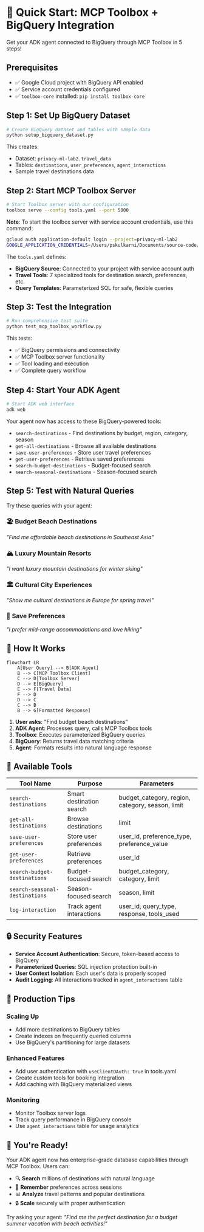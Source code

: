 # 🚀 Quick Start: MCP Toolbox + BigQuery Integration

Get your ADK agent connected to BigQuery through MCP Toolbox in 5 steps!

## Prerequisites

- ✅ Google Cloud project with BigQuery API enabled
- ✅ Service account credentials configured
- ✅ `toolbox-core` installed: `pip install toolbox-core`

## Step 1: Set Up BigQuery Dataset

```bash
# Create BigQuery dataset and tables with sample data
python setup_bigquery_dataset.py
```

This creates:
- Dataset: `privacy-ml-lab2.travel_data`
- Tables: `destinations`, `user_preferences`, `agent_interactions`
- Sample travel destinations data

## Step 2: Start MCP Toolbox Server

```bash
# Start Toolbox server with our configuration
toolbox serve --config tools.yaml --port 5000
```

**Note**: To start the toolbox server with service account credentials, use this command:
```bash
gcloud auth application-default login --project=privacy-ml-lab2
GOOGLE_APPLICATION_CREDENTIALS=/Users/pskulkarni/Documents/source-code/privacy-ml-lab2-9eb2bfb2e71e.json toolbox --tools-file tools.yaml --port 5000 -a 127.0.0.1
```

The `tools.yaml` defines:
- **BigQuery Source**: Connected to your project with service account auth
- **Travel Tools**: 7 specialized tools for destination search, preferences, etc.
- **Query Templates**: Parameterized SQL for safe, flexible queries

## Step 3: Test the Integration

```bash
# Run comprehensive test suite
python test_mcp_toolbox_workflow.py
```

This tests:
- ✅ BigQuery permissions and connectivity
- ✅ MCP Toolbox server functionality  
- ✅ Tool loading and execution
- ✅ Complete query workflow

## Step 4: Start Your ADK Agent

```bash
# Start ADK web interface
adk web
```

Your agent now has access to these BigQuery-powered tools:
- `search-destinations` - Find destinations by budget, region, category, season
- `get-all-destinations` - Browse all available destinations
- `save-user-preferences` - Store user travel preferences
- `get-user-preferences` - Retrieve saved preferences
- `search-budget-destinations` - Budget-focused search
- `search-seasonal-destinations` - Season-focused search

## Step 5: Test with Natural Queries

Try these queries with your agent:

### 🏖️ **Budget Beach Destinations**
*"Find me affordable beach destinations in Southeast Asia"*

### 🏔️ **Luxury Mountain Resorts**  
*"I want luxury mountain destinations for winter skiing"*

### 🏛️ **Cultural City Experiences**
*"Show me cultural destinations in Europe for spring travel"*

### 💾 **Save Preferences**
*"I prefer mid-range accommodations and love hiking"*

## 🎯 How It Works

```mermaid
flowchart LR
    A[User Query] --> B[ADK Agent]
    B --> C[MCP Toolbox Client]
    C --> D[Toolbox Server]
    D --> E[BigQuery]
    E --> F[Travel Data]
    F --> D
    D --> C
    C --> B  
    B --> G[Formatted Response]
```

1. **User asks**: "Find budget beach destinations"
2. **ADK Agent**: Processes query, calls MCP Toolbox tools
3. **Toolbox**: Executes parameterized BigQuery queries
4. **BigQuery**: Returns travel data matching criteria
5. **Agent**: Formats results into natural language response

## 🔧 Available Tools

| Tool Name | Purpose | Parameters |
|-----------|---------|------------|
| `search-destinations` | Smart destination search | budget_category, region, category, season, limit |
| `get-all-destinations` | Browse destinations | limit |
| `save-user-preferences` | Store user preferences | user_id, preference_type, preference_value |
| `get-user-preferences` | Retrieve preferences | user_id |
| `search-budget-destinations` | Budget-focused search | budget_category, category, limit |
| `search-seasonal-destinations` | Season-focused search | season, limit |
| `log-interaction` | Track agent interactions | user_id, query_type, response, tools_used |

## 🔒 Security Features

- **Service Account Authentication**: Secure, token-based access to BigQuery
- **Parameterized Queries**: SQL injection protection built-in  
- **User Context Isolation**: Each user's data is properly scoped
- **Audit Logging**: All interactions tracked in `agent_interactions` table

## 🚀 Production Tips

### **Scaling Up**
- Add more destinations to BigQuery tables
- Create indexes on frequently queried columns
- Use BigQuery's partitioning for large datasets

### **Enhanced Features**
- Add user authentication with `useClientOAuth: true` in tools.yaml
- Create custom tools for booking integration
- Add caching with BigQuery materialized views

### **Monitoring**
- Monitor Toolbox server logs
- Track query performance in BigQuery console
- Use `agent_interactions` table for usage analytics

## 🎉 You're Ready!

Your ADK agent now has enterprise-grade database capabilities through MCP Toolbox. Users can:

- 🔍 **Search** millions of destinations with natural language
- 💾 **Remember** preferences across sessions
- 📊 **Analyze** travel patterns and popular destinations
- 🔒 **Scale** securely with proper authentication

Try asking your agent: *"Find me the perfect destination for a budget summer vacation with beach activities!"*